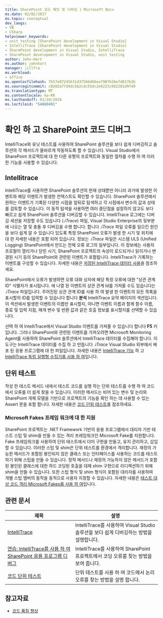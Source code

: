 ```yaml
---
title: SharePoint 코드 확인 및 디버깅 | Microsoft Docs
ms.date: 02/02/2017
ms.topic: conceptual
dev_langs:
- VB
- CSharp
helpviewer_keywords:
- unit testing [SharePoint development in Visual Studio]
- IntelliTrace [SharePoint development in Visual Studio]
- SharePoint development in Visual Studio, IntelliTrace
- SharePoint development in Visual Studio, unit testing
author: John-Hart
ms.author: johnhart
manager: jillfra
ms.workload:
- office
ms.openlocfilehash: 7b57e07245631d37594d66ea7907b16efd817b2b
ms.sourcegitcommit: c0202a77d4dc562cdc55dc2e6223c062281d9749
ms.translationtype: MT
ms.contentlocale: ko-KR
ms.lasthandoff: 01/24/2019
ms.locfileid: "54869491"
---
```

# <a name="verify-and-debug-sharepoint-code"></a>확인 하 고 SharePoint 코드 디버그
IntelliTrace와 유닛 테스트를 사용하여 SharePoint 솔루션을 보다 쉽게 디버깅하고 솔루션의 각 메서드가 올바르게 작동하도록 할 수 있습니다. Visual Studio에서 SharePoint 프로젝트에 대 한 다른 유형의 프로젝트와 동일한 절차를 수행 하 여 이러한 기능을 사용할 수 있습니다.

## <a name="intellitrace"></a>Intellitrace
IntelliTrace를 사용하면 SharePoint 솔루션의 현재 상태뿐만 아니라 과거에 발생한 이벤트와 해당 이벤트가 발생한 컨텍스트도 확인할 수 있습니다. SharePoint 솔루션에서 원하는 이벤트가 기록된 다양한 시점을 앞뒤로 탐색하고 각 시점에서 변수의 값과 상태를 검토할 수 있습니다. 이 동적 탐색을 사용하면 여러 중단점을 설정하지 않고도 보다 빠르고 쉽게 SharePoint 솔루션을 디버깅할 수 있습니다. IntelliTrace 로그에는 디버깅 세션을 저장할 수도 있습니다 (*.iTrace*) 파일, Visual Studio Enterprise의 뒷부분에 나오는 열 및 충돌 후 디버깅을 수행 합니다. 합니다 *.iTrace* 파일 오류를 일으킨 원인을 보다 쉽게 알 수 있습니다 있도록 특정 SharePoint 오류가 발생 한 시기 및 위치에 대 한 자세한 내용은 포함 되어 있습니다. 정보는 *.iTrace* 파일은 시스템 ULS (Unified Logging) SharePoint에서 만드는 전체 오류 로그의 일부입니다. 이 정보에는 사용자 프로필이 열리거나 닫힌 시기, SharePoint 프로젝트의 속성이 로드되거나 읽히거나 변경된 시기 등의 SharePoint와 관련된 이벤트가 포함됩니다. IntelliTrace가 기록하는 이벤트를 구성할 수 있습니다. 자세한 내용은 [저장된 IntelliTrace 데이터 사용](../debugger/using-saved-intellitrace-data.md)을 참조하세요.

SharePoint에서 오류가 발생하면 오류 대화 상자에 해당 특정 오류에 대한 "상관 관계 ID" 식별자가 표시됩니다. 에 나열 된 이벤트의 상관 관계 Id를 가져올 수도 있습니다는 *.iTrace* 파일입니다. 주어진된 상관 관계 ID를 사용 하 여 발생 한 이벤트의 모든 목록을 표시할의 ID를 입력할 수 있습니다 합니다 **분석** IntelliTrace 요약 페이지의 섹션입니다. 이 섹션에서 발생한 이벤트의 이름만 표시할지, 아니면 이벤트 이름과 함께 함수 이름, 종료 및 입력 지점, 매개 변수 및 반환 값과 같은 호출 정보를 표시할지를 선택할 수 있습니다.

선택 하 여 IntelliTrace에서 Visual Studio 이벤트를 가져올 수 있습니다 합니다 **F5** 키입니다. 그러나 SharePoint와 관련된 이벤트를 가져오려면 Microsoft Monitoring Agent를 사용하여 SharePoint 솔루션에서 IntelliTrace 데이터를 수집해야 합니다. 이 도구는 IntelliTrace 데이터를 수집 하 고 만듭니다 *.iTrace* Visual Studio 외부에서 배포 된 응용 프로그램에 대 한 파일입니다. 자세한 내용은 [IntelliTrace 기능](../debugger/intellitrace-features.md) 하 고 [IntelliTrace 독립 실행형 수집기를 사용 하 여](../debugger/using-the-intellitrace-stand-alone-collector.md)입니다.

## <a name="unit-test"></a>단위 테스트
작성 한 테스트 메서드 내에서 테스트 코드를 실행 하는 단위 테스트를 수행 하 여 코드에서 오류를 더 쉽게 찾을 수 있습니다. 이러한 메서드는 비어 있는 변수 및 논리와 SharePoint 개체 모델을 기반으로 프로젝트의 기능을 확인 하는 데 사용할 수 있는 Assert 문을 포함 합니다. 자세한 내용은 [코드 단위 테스트](../test/unit-test-your-code.md)를 참조하세요.

### <a name="support-for-microsoft-fakes-framework"></a>Microsoft Fakes 프레임 워크에 대 한 지원
SharePoint 프로젝트는 .NET Framework 기반의 응용 프로그램에서 대리자 기반 테스트 스텁 및 shim을 만들 수 있는 격리 프레임워크인 Microsoft Fake를 지원합니다. Fake 프레임워크를 사용하여 단위 테스트에서 더미 구현을 만들고, 유지 관리하고, 삽입할 수 있습니다. 이러한 스텁 및 shim은 단위 테스트를 환경에서 격리합니다. 재정의 가능한 메서드가 포함된 봉인되지 않은 클래스 또는 인터페이스를 사용하는 코드를 테스트하기 위해 스텁을 만들 수 있습니다. 정적 메서드나 재정의 가능하지 않은 메서드가 포함된 봉인된 클래스에 대한 하드 코딩된 호출을 대체 shim 구현으로 리디렉션하기 위해 shim을 만들 수 있습니다. 또한 스텁 형식 및 shim 형식이 포함된 대리자를 사용하여 개별 스텁 멤버의 동작을 동적으로 사용자 지정할 수 있습니다. 자세한 내용은 [테스트 대상 코드 격리 Microsoft Fakes를 사용 하 여](../test/isolating-code-under-test-with-microsoft-fakes.md)입니다.

## <a name="related-articles"></a>관련 문서

|제목|설명|
|-----------|-----------------|
|[IntelliTrace](../debugger/intellitrace.md)|IntelliTrace를 사용하여 Visual Studio 솔루션을 보다 쉽게 디버깅하는 방법을 설명합니다.|
|[연습: IntelliTrace를 사용 하 여 SharePoint 응용 프로그램 디버그](../sharepoint/walkthrough-debugging-a-sharepoint-application-by-using-intellitrace.md)|IntelliTrace를 사용하여 SharePoint 프로젝트에서 코딩 오류를 찾는 방법을 보여 줍니다.|
|[코드 단위 테스트](../test/unit-test-your-code.md)|단위 테스트를 사용 하 여 코드에서 논리 오류를 찾는 방법을 설명 합니다.|

## <a name="see-also"></a>참고자료

- [코드 품질 향상](../test/improve-code-quality.md)